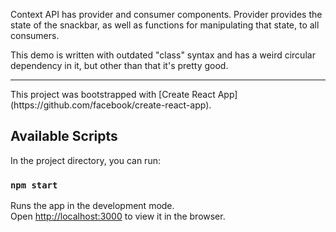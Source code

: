 Context API has provider and consumer components. Provider provides the state of the snackbar, as well as functions for manipulating that state, to all consumers.

This demo is written with outdated "class" syntax and has a weird circular dependency in it, but other than that it's pretty good.

<hr>
This project was bootstrapped with [Create React App](https://github.com/facebook/create-react-app).

## Available Scripts

In the project directory, you can run:

### `npm start`

Runs the app in the development mode.<br />
Open [http://localhost:3000](http://localhost:3000) to view it in the browser.
